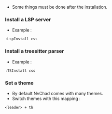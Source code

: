- Some things must be done after the installation.

### Install a LSP server

- Example : 
```
:LspInstall css 
```

### Install a treesitter parser

- Example : 
```
:TSInstall css
```

### Set a theme

- By default NvChad comes with many themes.
- Switch themes with this mapping : 

```
<leader> + th
``` 
